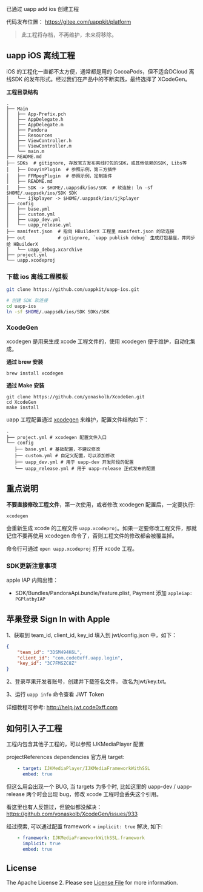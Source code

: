 已通过 uapp add ios 创建工程

代码发布位置：
<https://gitee.com/uappkit/platform>

> 此工程将存档，不再维护，未来将移除。

## uapp iOS 离线工程

iOS 的工程化一直都不太方便，通常都是用的 CocoaPods，但不适合DCloud 离线SDK 的发布形式。经过我们在产品中的不断实践，最终选择了 XCodeGen。

**工程目录结构**

```
.
├── Main
│   ├── App-Prefix.pch
│   ├── AppDelegate.h
│   ├── AppDelegate.m
│   ├── Pandora
│   ├── Resources
│   ├── ViewController.h
│   ├── ViewController.m
│   └── main.m
├── README.md
├── SDKs  # gitignore, 存放官方发布离线打包的SDK，或其他依赖的SDK, Libs等
│   ├── DouyinPlugin  # 参照示例，第三方插件
│   ├── FFMpegPlugin  # 参照示例，定制插件
│   ├── README.md
│   ├── SDK -> $HOME/.uappsdk/ios/SDK  # 软连接: ln -sf $HOME/.uappsdk/ios/SDK SDK
│   └── ijkplayer -> $HOME/.uappsdk/ios/ijkplayer
├── config
│   ├── base.yml
│   ├── custom.yml
│   ├── uapp_dev.yml
│   └── uapp_release.yml
├── manifest.json  # 指向 HBuilderX 工程里 manifest.json 的软连接
├── out            # gitignore, `uapp publish debug` 生成打包基座，并同步给 HBuilderX
│   └── uapp_debug.xcarchive
├── project.yml
└── uapp.xcodeproj
```

### 下载 ios 离线工程模板

```bash
git clone https://github.com/uappkit/uapp-ios.git

# 创建 SDK 软连接
cd uapp-ios
ln -sf $HOME/.uappsdk/ios/SDK SDKs/SDK
```

### XcodeGen

xcodegen 是用来生成 xcode 工程文件的，使用 xcodegen 便于维护，自动化集成。

**通过 brew 安装**

`brew install xcodegen`

**通过 Make 安装**

```
git clone https://github.com/yonaskolb/XcodeGen.git
cd XcodeGen
make install
```

uapp 工程配置通过 [xcodegen](https://github.com/yonaskolb/XcodeGen) 来维护，配置文件结构如下：

```
.
├── project.yml # xcodegen 配置文件入口
└── config
   ├── base.yml # 基础配置，不建议修改
   ├── custom.yml # 自定义配置，可以添加修改
   ├── uapp_dev.yml # 用于 uapp-dev 开发阶段的配置
   └── uapp_release.yml # 用于 uapp-release 正式发布的配置
```

## 重点说明

**不要直接修改工程文件**，第一次使用，或者修改 xcodegen 配置后，一定要执行:

`xcodegen`

会重新生成 xcode 的工程文件 `uapp.xcodeproj`。如果一定要修改工程文件，那就记住不要再使用 xcodegen 命令了，否则工程文件的修改都会被覆盖掉。

命令行可通过 `open uapp.xcodeproj` 打开 xcode 工程。

### SDK更新注意事项

apple IAP 内购出错：

* SDK/Bundles/PandoraApi.bundle/feature.plist, Payment 添加 `appleiap: PGPlatbyIAP`

## 苹果登录 Sign In with Apple

1、获取到 team_id, client_id, key_id 填入到 jwt/config.json 中，如下：

```.json
{
    "team_id": "3DSM494K6L",
    "client_id": "com.code0xff.uapp.login",
    "key_id": "3C7FMSZC8Z"
}
```

2、登录苹果开发者账号，创建并下载签名文件， 改名为jwt/key.txt。

3、运行 `uapp info` 命令查看 JWT Token

详细教程可参考: <http://help.jwt.code0xff.com>

## 如何引入子工程

工程内包含其他子工程的，可以参照 IJKMediaPlayer 配置

projectReferences dependencies 官方用 target:

```.yaml
    - target: IJKMediaPlayer/IJKMediaFrameworkWithSSL
      embed: true
```

但这么用会出现一个 BUG, 当 targets 为多个时, 比如这里的 uapp-dev / uapp-release 两个时会出现 bug，修改 xcode 工程时会丢失这个引用。

看这里也有人反馈过，但貌似都没解决：<https://github.com/yonaskolb/XcodeGen/issues/933>

经过摸索, 可以通过配置 framework + `implicit: true` 解决, 如下:

```.yaml
    - framework: IJKMediaFrameworkWithSSL.framework
      implicit: true
      embed: true
```

## License

The Apache License 2. Please see [License File](LICENSE.md) for more information.
